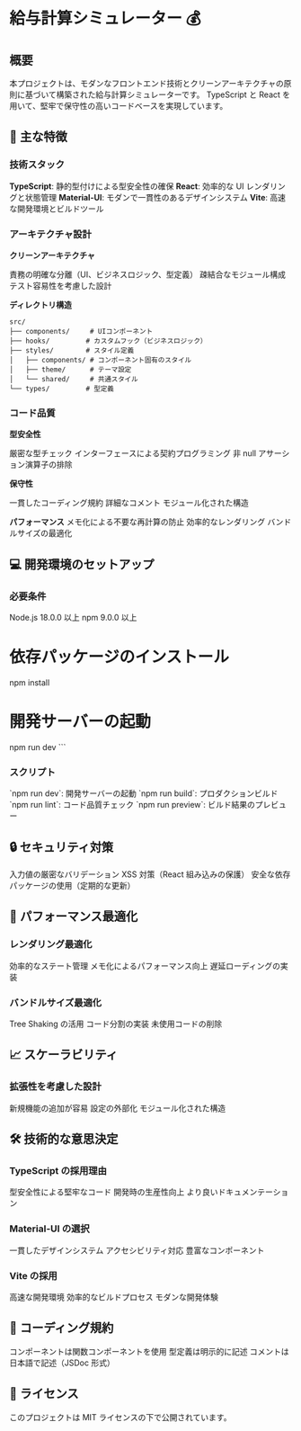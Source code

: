 # 給与計算シミュレーター 💰

## 概要

本プロジェクトは、モダンなフロントエンド技術とクリーンアーキテクチャの原則に基づいて構築された給与計算シミュレーターです。
TypeScript と React を用いて、堅牢で保守性の高いコードベースを実現しています。

## 🎯 主な特徴

### 技術スタック

**TypeScript**: 静的型付けによる型安全性の確保
**React**: 効率的な UI レンダリングと状態管理
**Material-UI**: モダンで一貫性のあるデザインシステム
**Vite**: 高速な開発環境とビルドツール

### アーキテクチャ設計

**クリーンアーキテクチャ**

  責務の明確な分離（UI、ビジネスロジック、型定義）
  疎結合なモジュール構成
  テスト容易性を考慮した設計

**ディレクトリ構造**
  ```
  src/
  ├── components/     # UIコンポーネント
  ├── hooks/         # カスタムフック（ビジネスロジック）
  ├── styles/        # スタイル定義
  │   ├── components/ # コンポーネント固有のスタイル
  │   ├── theme/      # テーマ設定
  │   └── shared/     # 共通スタイル
  └── types/         # 型定義
  ```

### コード品質

**型安全性**

  厳密な型チェック
  インターフェースによる契約プログラミング
  非 null アサーション演算子の排除

**保守性**

  一貫したコーディング規約
  詳細なコメント
  モジュール化された構造

**パフォーマンス**
  メモ化による不要な再計算の防止
  効率的なレンダリング
  バンドルサイズの最適化

## 💻 開発環境のセットアップ

### 必要条件

Node.js 18.0.0 以上
npm 9.0.0 以上

# 依存パッケージのインストール

npm install

# 開発サーバーの起動

npm run dev
\`\`\`

### スクリプト

\`npm run dev\`: 開発サーバーの起動
\`npm run build\`: プロダクションビルド
\`npm run lint\`: コード品質チェック
\`npm run preview\`: ビルド結果のプレビュー

## 🔒 セキュリティ対策

入力値の厳密なバリデーション
XSS 対策（React 組み込みの保護）
安全な依存パッケージの使用（定期的な更新）

## 🚀 パフォーマンス最適化

### レンダリング最適化

効率的なステート管理
メモ化によるパフォーマンス向上
遅延ローディングの実装

### バンドルサイズ最適化

Tree Shaking の活用
コード分割の実装
未使用コードの削除

## 📈 スケーラビリティ

### 拡張性を考慮した設計

新規機能の追加が容易
設定の外部化
モジュール化された構造

## 🛠️ 技術的な意思決定

### TypeScript の採用理由

型安全性による堅牢なコード
開発時の生産性向上
より良いドキュメンテーション

### Material-UI の選択

一貫したデザインシステム
アクセシビリティ対応
豊富なコンポーネント

### Vite の採用

高速な開発環境
効率的なビルドプロセス
モダンな開発体験

## 📝 コーディング規約

コンポーネントは関数コンポーネントを使用
型定義は明示的に記述
コメントは日本語で記述（JSDoc 形式）

## 🔑 ライセンス

このプロジェクトは MIT ライセンスの下で公開されています。

